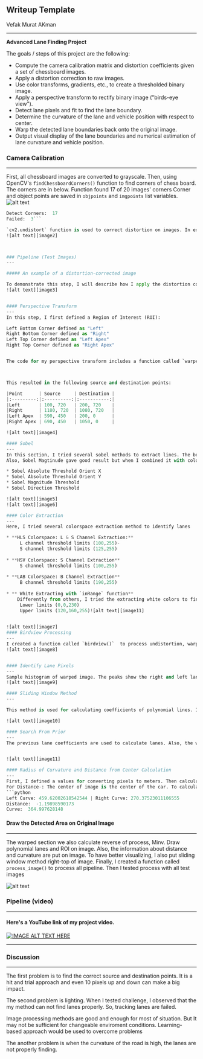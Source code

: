 ## Writeup Template

Vefak Murat AKman

---

**Advanced Lane Finding Project**

The goals / steps of this project are the following:

* Compute the camera calibration matrix and distortion coefficients given a set of chessboard images.
* Apply a distortion correction to raw images.
* Use color transforms, gradients, etc., to create a thresholded binary image.
* Apply a perspective transform to rectify binary image ("birds-eye view").
* Detect lane pixels and fit to find the lane boundary.
* Determine the curvature of the lane and vehicle position with respect to center.
* Warp the detected lane boundaries back onto the original image.
* Output visual display of the lane boundaries and numerical estimation of lane curvature and vehicle position.

[//]: # (Image References)

[image1]: ./img/calibrate_drawing.png "Found Corners"
[image2]: ./img/calibratedimg.png "Undistorted Image"
[image3]: ./img/undistored_original.png "Undistorted Original Images"
[image4]: ./img/warped.png "Warp Images"
[image5]: ./img/sobelxy.png "Sobel X Y Absolute"
[image6]: ./img/sobelmagdir.png "Sobel Magnitude & Direction"
[image7]: ./img/colortransforms.png "Color Extractions"
[image8]: ./img/birdview.png "Birdview Process"
[image9]: ./img/histogram.png "Histogram"
[image10]: ./img/sliding.png "Sliding Windows"
[image11]: ./img/prior.png "Search From Prior"
[image12]: ./img/allproc.png "Pipeline"


[image13]: ./img/colortransforms.png "Sobel X Y Absolute"
[image14]: ./img/colortransforms.png "Sobel X Y Absolute"



[video1]: ./project_video.mp4 "Video"



### Camera Calibration
---

First, all chessboard images are converted to grayscale. Then, using OpenCV's `findChessboardCorners()` function to find corners of chess board. The corners are in below. Function found 17 of 20 images' corners
Corner and object points are saved in `objpoints` and `imgpoints` list variables.
![alt text][image1]

```python
Detect Corners:  17
Failed:  3```

`cv2.undistort` function is used to correct distortion on images. In example below, the distortion can be seen top of chessboard. The distortion corrected in second image
![alt text][image2]



### Pipeline (Test Images)
---

##### An example of a distortion-corrected image

To demonstrate this step, I will describe how I apply the distortion correction to one of the test images like this one:
![alt text][image3]


#### Perspective Transform
---
In this step, I first defined a Region of Interest (ROI):

Left Bottom Corner defined as "Left"
Right Bottom Corner defined as "Right"
Left Top Corner defined as "Left Apex"
Right Top Corner defined as "Right Apex"


The code for my perspective transform includes a function called `warper()`. The source and destination points are set. Then `getPerspectiveTransform()` function is used for perspective transform. Also, a function called `ROI()` is used for visualizing purposes. 



This resulted in the following source and destination points:

|Point      | Source     | Destination | 
|:---------:|:----------:|:-----------:| 
|Left       | 100, 720   | 200, 720    | 
|Right      | 1180, 720  | 1080, 720   |
|Left Apex  | 590, 450   | 200, 0      |
|Right Apex | 690, 450   | 1050, 0     |

![alt text][image4]

#### Sobel 
---
In this section, I tried several sobel methods to extract lines. The best given method is Sobel Absolute Threshold with X orient.
Also, Sobel Magtinude gave good result but when I combined it with color transformation images, the result were not satisfied

* Sobel Absolute Threshold Orient X
* Sobel Absolute Threshold Orient Y
* Sobel Magnitude Threshold
* Sobel Direction Threshold

![alt text][image5]
![alt text][image6]

#### Color Extraction 
---
Here, I tried several colorspace extraction method to identify lanes

* **HLS Colorspace: L & S Channel Extraction:**
     L channel threshold limits (100,255)-
     S channel threshold limits (125,255)
  
* **HSV Colorspace: S Channel Extraction**
     S channel threshold limits (100,255)
     
* **LAB Colorspace: B Channel Extraction**
     B channel threshold limits (190,255)
    
* ** White Extracting with `inRange` function**
	Differently from others, I tried the extracting white colors to find white lanes. Then, I found optimum values to extract both yellow and white lanes. First, I converted image into HSV colorspace and determined upper and lower limits. Finally I used `inRange` function to extract lanes. The given image was not in binary format. So, I used basic binary threshold method to convert image in binary format
     Lower limits (0,0,230)
     Upper limits (120,160,255)![alt text][image11]
    

![alt text][image7]
#### Birdview Processing
---
I created a function called `birdview()`  to process undistortion, warping, sobel and color transformation methods. After several tests, combination of Sobel Absolute X, HLS: S Channel, HSL: L Channel, LAB: B Channel and inRange method gave best results.
![alt text][image8]


#### Identify Lane Pixels
---
Sample histogram of warped image. The peaks show the right and left lanes. It is obvious that left lane more dominant.
![alt text][image9]

#### Sliding Window Method 
---

This method is used for calculating coefficients of polynomial lines. I will use these values in next step. Basically, we found peaks in histogram and matched it with images. Then, I calculated non zero x and y pixels. After, iteration is started and find new non zero x&y point for new windows. Finally, I used `polyfit()` function to calculates coefficients of right and left lanes

![alt text][image10]

#### Search From Prior 
---
The previous lane coefficients are used to calculate lanes. Also, the way of visualize this time is little bit different from sliding window method. 


![alt text][image11]

#### Radius of Curvature and Distance from Center Calculation
---
First, I defined a values for converting pixels to meters. Then calculate the curvature from left and right lanes. Then,return mean of these values. 
For Distance-: The center of image is the center of the car. To calculate the deviation from the center, the pixel positions in the left lane and the right lane were observer. The mean of the left bottom most point of the left lane and right bottom most point of the right lane were calculated. Then subtract it from the center of the car to get the deviation from the center.
```python
Left Curve: 459.62002618542544 | Right Curve: 270.37523011106555
Distance:  -1.19898590173
Curve:  364.997628148
```
#### Draw the Detected Area on Original Image
---
The warped section we also calculate reverse of process, Minv. 
Draw polynomial lanes and ROI on image. Also, the information about distance and curvature are put on image.
To have better visualizing, I also put sliding window method right-top of image.
Finally, I created a function called `process_image()` to process all pipeline. Then I tested process with all test images

![alt text][image12]

### Pipeline (video)
---
#### Here's a YouTube link of my project video. 

[![IMAGE ALT TEXT HERE](https://img.youtube.com/vi/hzATw-_4V3U/0.jpg)](https://www.youtube.com/watch?v=hzATw-_4V3U)

---

### Discussion
---


The first problem is to find the correct source and destination points. It is a hit and trial approach and even 10 pixels up and down can make a big impact.

The second problem is lighting. When I tested challenge, I observed that the my method can not find lanes properly. So, tracking lanes are failed.

Image processing methods are good and enough for most of situation. But It may not be sufficient for changeable enviroment conditions. Learning-based approach would be used to overcome problems

The another problem is when the curvature of the road is high, the lanes are not properly finding.